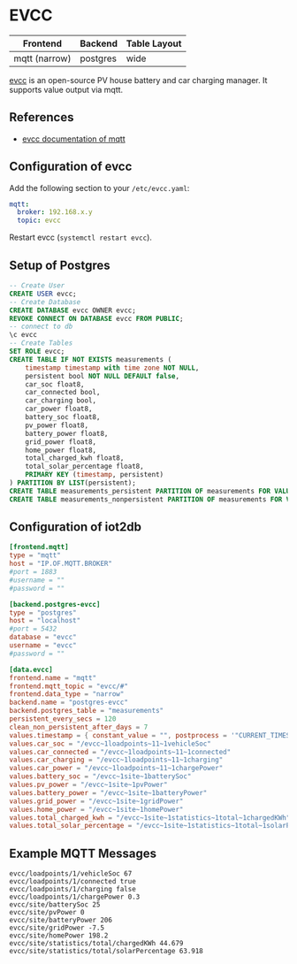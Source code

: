 # EVCC

Frontend | Backend | Table Layout
--- | --- | ---
mqtt (narrow) | postgres | wide

[evcc](https://evcc.io/) is an open-source PV house battery and car charging manager.
It supports value output via mqtt.

## References

* [evcc documentation of mqtt](https://docs.evcc.io/docs/reference/configuration/mqtt)

## Configuration of evcc

Add the following section to your `/etc/evcc.yaml`:
```yaml
mqtt:
  broker: 192.168.x.y
  topic: evcc
```

Restart evcc (`systemctl restart evcc`).
 
## Setup of Postgres

```sql
-- Create User
CREATE USER evcc;
-- Create Database
CREATE DATABASE evcc OWNER evcc;
REVOKE CONNECT ON DATABASE evcc FROM PUBLIC;
-- connect to db
\c evcc
-- Create Tables
SET ROLE evcc;
CREATE TABLE IF NOT EXISTS measurements (
    timestamp timestamp with time zone NOT NULL,
    persistent bool NOT NULL DEFAULT false,
    car_soc float8,
    car_connected bool,
    car_charging bool,
    car_power float8,
    battery_soc float8,
    pv_power float8,
    battery_power float8,
    grid_power float8,
    home_power float8,
    total_charged_kwh float8,
    total_solar_percentage float8,
    PRIMARY KEY (timestamp, persistent)
) PARTITION BY LIST(persistent);
CREATE TABLE measurements_persistent PARTITION OF measurements FOR VALUES IN (true);
CREATE TABLE measurements_nonpersistent PARTITION OF measurements FOR VALUES IN (false);
```

## Configuration of iot2db

```toml
[frontend.mqtt]
type = "mqtt"
host = "IP.OF.MQTT.BROKER"
#port = 1883
#username = ""
#password = ""

[backend.postgres-evcc]
type = "postgres"
host = "localhost"
#port = 5432
database = "evcc"
username = "evcc"
#password = ""

[data.evcc]
frontend.name = "mqtt"
frontend.mqtt_topic = "evcc/#"
frontend.data_type = "narrow"
backend.name = "postgres-evcc"
backend.postgres_table = "measurements"
persistent_every_secs = 120
clean_non_persistent_after_days = 7
values.timestamp = { constant_value = "", postprocess = '"CURRENT_TIMESTAMP"' }
values.car_soc = "/evcc~1loadpoints~11~1vehicleSoc"
values.car_connected = "/evcc~1loadpoints~11~1connected"
values.car_charging = "/evcc~1loadpoints~11~1charging"
values.car_power = "/evcc~1loadpoints~11~1chargePower"
values.battery_soc = "/evcc~1site~1batterySoc"
values.pv_power = "/evcc~1site~1pvPower"
values.battery_power = "/evcc~1site~1batteryPower"
values.grid_power = "/evcc~1site~1gridPower"
values.home_power = "/evcc~1site~1homePower"
values.total_charged_kwh = "/evcc~1site~1statistics~1total~1chargedKWh"
values.total_solar_percentage = "/evcc~1site~1statistics~1total~1solarPercentage"
```

## Example MQTT Messages

```
evcc/loadpoints/1/vehicleSoc 67
evcc/loadpoints/1/connected true
evcc/loadpoints/1/charging false
evcc/loadpoints/1/chargePower 0.3
evcc/site/batterySoc 25
evcc/site/pvPower 0
evcc/site/batteryPower 206
evcc/site/gridPower -7.5
evcc/site/homePower 198.2
evcc/site/statistics/total/chargedKWh 44.679
evcc/site/statistics/total/solarPercentage 63.918
```
